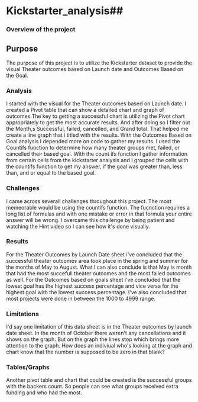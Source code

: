 # Kickstarter_analysis##
### Overview of the project
## Purpose
The purpose of this project is to utilize the Kickstarter dataset to provide the visual Theater outcomes based on Launch date and Outcomes Based on the Goal. 

### Analysis
I started with the visual for the Theater outcomes based on Launch date. I created a Pivot table that can show a detailed chart and graph of outcomes.The key to getting a successful chart is utilizing the Pivot chart appropriately to get the most accurate results. And after doing so I filter out the Month,s Successful, failed, cancelled, and Grand total. That helped me create a line graph that i titled with the results. With the Outcomes Based on Goal analysis I depended more on code to gather my results. I used the Countifs function to determine how many theater groups met, failed, or cancelled their based goal. With the count ifs function I gather information from certain cells from the kickstarter analysis and I grouped the cells with the countifs function to get my answer, if the goal was greater than, less than, and or equal to the based goal. 

### Challenges
I came across severall challenges throughout this project. The most memeorable would be using the countifs function. The fucnction requires a long list of formulas and with one mistake or error in that formula your entire answer will be wrong. I overcame this challenge by being patient and watching the Hint video so I can see how it's done visually. 

### Results
For the Theater Outcomes by Launch Date sheet i've concluded that the successful theater outcomes area took place in the spring and summer for the months of May to August. What I can also conclude is that May is month that had the most succefull theater outcomes and the most failed outcomes as well. 
For the Outcomes based on goals sheet i've concluded that the lowest goal has the highest success percentage and vice versa for the highest goal with the lowest success percentage. I've also concluded that most projects were done in between the 1000 to 4999 range. 

### Limitations
I'd say one limitation of this data sheet is in the Theater outcomes by launch date sheet. In the month of October there weren't any cancellations and it shows on the graph. But on the graph the lines stop which brings more attention to the graph. How does an indiviual who's looking at the graph and chart know that the number is supposed to be zero in that blank?

### Tables/Graphs
Another pivot table and chart that could be created is the successful groups with the backers count. So people can see what groups received extra funding and who had the most.
